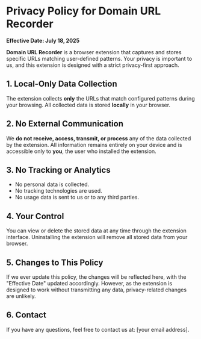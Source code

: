 # Privacy Policy for Domain URL Recorder

**Effective Date: July 18, 2025**

**Domain URL Recorder** is a browser extension that captures and stores specific URLs matching user-defined patterns. Your privacy is important to us, and this extension is designed with a strict privacy-first approach.

## 1. Local-Only Data Collection

The extension collects **only** the URLs that match configured patterns during your browsing. All collected data is stored **locally** in your browser.

## 2. No External Communication

We **do not receive, access, transmit, or process** any of the data collected by the extension. All information remains entirely on your device and is accessible only to **you**, the user who installed the extension.

## 3. No Tracking or Analytics

- No personal data is collected.
- No tracking technologies are used.
- No usage data is sent to us or to any third parties.

## 4. Your Control

You can view or delete the stored data at any time through the extension interface. Uninstalling the extension will remove all stored data from your browser.

## 5. Changes to This Policy

If we ever update this policy, the changes will be reflected here, with the "Effective Date" updated accordingly. However, as the extension is designed to work without transmitting any data, privacy-related changes are unlikely.

## 6. Contact

If you have any questions, feel free to contact us at: [your email address].
